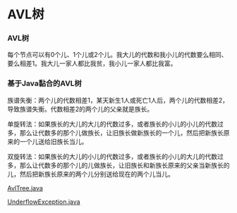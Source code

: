 # AVL树

### AVL树

每个节点可以有0个儿、1个儿或2个儿。我大儿的代数和我小儿的代数要么相同、要么相差1。我大儿一家人都比我贫，我小儿一家人都比我富。

### 基于Java黏合的AVL树

族谱失衡：两个儿的代数相差1，某天新生1人或死亡1人后，两个儿的代数相差2，导致族谱失衡。代数相差2的两个儿的父亲就是族长。

单旋转法：如果族长的大儿的大儿的代数过多，或者族长的小儿的小儿的代数过多，那么让代数多的那个儿做族长，让旧族长做新族长的一个儿，然后把新族长原来的一个儿送给旧族长当儿。

双旋转法：如果族长的大儿的小儿的代数过多，或者族长的小儿的大儿的代数过多，那么让代数多的那个儿的儿做族长，让旧族长和新族长原来的父亲当新族长的儿，然后把新族长原来的两个儿分别送给现在的两个儿当儿。

[AvlTree.java](http://users.cs.fiu.edu/~weiss/dsaajava3/code/AvlTree.java)

[UnderflowException.java](http://users.cs.fiu.edu/~weiss/dsaajava3/code/UnderflowException.java)
